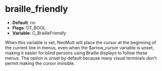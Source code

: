 # braille_friendly

- **Default**: no
- **Flags**: DT_BOOL
- **Variable**: C_BrailleFriendly

When this variable is set, NeoMutt will place the cursor at the beginning
of the current line in menus, even when the $arrow_cursor variable
is unset, making it easier for blind persons using Braille displays to
follow these menus.  The option is unset by default because many
visual terminals don't permit making the cursor invisible.
